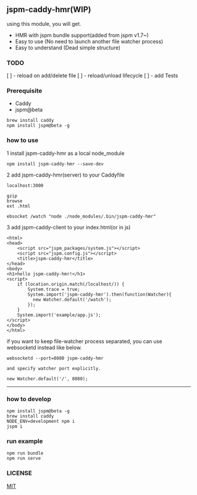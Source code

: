 ## jspm-caddy-hmr(WIP)
using this module, you will get.
- HMR with jspm bundle support(added from jspm v1.7~)
- Easy to use (No need to launch another file watcher process)
- Easy to understand (Dead simple structure)

### TODO
[ ] - reload on add/delete file
[ ] - reload/unload lifecycle
[ ] - add Tests

### Prerequisite
- Caddy
- jspm@beta

```
brew install caddy
npm install jspm@beta -g
```

### how to use
1 install jspm-caddy-hmr as a local node_module
```
npm install jspm-caddy-hmr --save-dev
```

2 add jspm-caddy-hmr(server) to your Caddyfile

```
localhost:3000

gzip
browse
ext .html

ebsocket /watch "node ./node_modules/.bin/jspm-caddy-hmr"
```

3 add jspm-caddy-client to your index.html(or in js)

```
<html>
<head>
    <script src="jspm_packages/system.js"></script>
    <script src="jspm.config.js"></script>
    <title>jspm-caddy-hmr</title>
</head>
<body>
<h1>hello jspm-caddy-hmr!</h1>
<script>
    if (location.origin.match(/localhost/)) {
        System.trace = true;
        System.import('jspm-caddy-hmr').then(function(Watcher){
          new Watcher.default('/watch');
        });
    }
    System.import('example/app.js');
</script>
</body>
</html>
```

if you want to keep file-watcher process separated,
you can use websocketd instead like below.

```
websocketd --port=8080 jspm-caddy-hmr

and specify watcher port explicitly.

new Watcher.default('/', 8080);
```

---

### how to develop
```
npm install jspm@beta -g
brew install caddy
NODE_ENV=development npm i
jspm i
```

### run example
```
npm run bundle
npm run serve
```

### LICENSE
[MIT](https://opensource.org/licenses/MIT)
